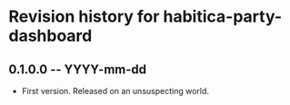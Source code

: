 # Revision history for habitica-party-dashboard

## 0.1.0.0 -- YYYY-mm-dd

* First version. Released on an unsuspecting world.
